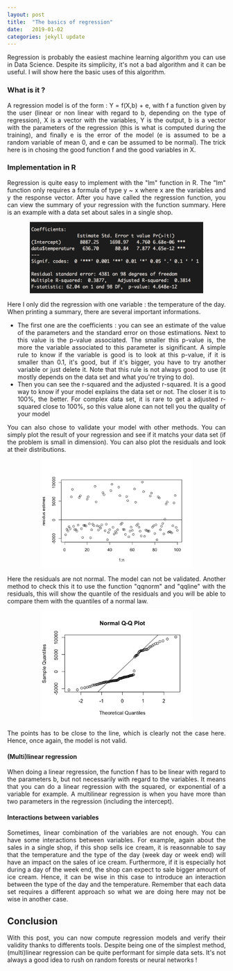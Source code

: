 ```yaml
---
layout: post
title:  "The basics of regression"
date:   2019-01-02
categories: jekyll update
---
```



<div style="text-align: justify">

Regression is probably the easiest machine learning algorithm you can use in Data Science. Despite its simplicity, it's not a bad algorithm and it can be useful. I will show here the basic uses of this algorithm.

</div>

### What is it ?

<div style="text-align: justify">

A regression model is of the form : Y = f(X,b) + e, with f a function given by the user (linear or non linear with regard to b, depending on the type of regression), X is a vector with the variables, Y is the output, b is a vector with the parameters of the regression (this is what is computed during the training), and finally e is the error of the model (e is assumed to be a random variable of mean 0, and e can be assumed to be normal). The trick here is in chosing the good function f and the good variables in X.

</div>

### Implementation in R

<div style="text-align: justify">

Regression is quite easy to implement with the "lm" function in R. The "lm" function only requires a formula of type y ~ x where x are the variables and y the response vector. After you have called the regression function, you can view the summary of your regression with the function summary. Here is an example with a data set about sales in a single shop.

</div>

<p align="center">
	<img src="/images/summReg.png" width="400">
</p>

<div style="text-align: justify">

Here I only did the regression with one variable : the temperature of the day. When printing a summary, there are several important informations. 
<ul>
	<li> The first one are the coefficients : you can see an estimate of the value of the parameters and the standard error on those estimations. Next to this value is the p-value associated. The smaller this p-value is, the more the variable associated to this parameter is significant. A simple rule to know if the variable is good is to look at this p-value, if it is smaller than 0.1, it's good, but if it's bigger, you have to try another variable or just delete it. Note that this rule is not always good to use (it mostly depends on the data set and what you're trying to do). </li>
	<li> Then you can see the r-squared and the adjusted r-squared. It is a good way to know if your model explains the data set or not. The closer it is to 100%, the better. For complex data set, it is rare to get a adjusted r-squared close to 100%, so this value alone can not tell you the quality of your model </li> 
</ul>

You can also chose to validate your model with other methods. You can simply plot the result of your regression and see if it matchs your data set (if the problem is small in dimension). You can also plot the residuals and look at their distributions.

</div>

<p align="center">
	<img src="/images/resplot.png" width="350">
</p>

<div style="text-align: justify">

Here the residuals are not normal. The model can not be validated. Another method to check this it to use the function "qqnorm" and "qqline" with the residuals, this will show the quantile of the residuals and you will be able to compare them with the quantiles of a normal law.

</div>

<p align="center">
	<img src="/images/qqplot.png" width="350">
</p>

<div style="text-align: justify">

The points has to be close to the line, which is clearly not the case here. Hence, once again, the model is not valid.

</div>

#### (Multi)linear regression

<div style="text-align: justify">

When doing a linear regression, the function f has to be linear with regard to the parameters b, but not necessarily with regard to the variables. It means that you can do a linear regression with the squared, or exponential of a variable for example. A multilinear regression is when you have more than two parameters in the regression (including the intercept).

</div>

#### Interactions between variables

<div style="text-align: justify">

Sometimes, linear combination of the variables are not enough. You can have some interactions between variables. For example, again about the sales in a single shop, if this shop sells ice cream, it is reasonnable to say that the temperature and the type of the day (week day or week end) will have an impact on the sales of ice cream. Furthermore, if it is especially hot during a day of the week end, the shop can expect to sale bigger amount of ice cream. Hence, it can be wise in this case to introduce an interaction between the type of the day and the temperature. Remember that each data set requires a different approach so what we are doing here may not be wise in another case.

</div>


## Conclusion

<div style="text-align: justify">

With this post, you can now compute regression models and verify their validity thanks to differents tools. Despite being one of the simplest method, (multi)linear regression can be quite performant for simple data sets. It's not always a good idea to rush on random forests or neural networks !

</div>

